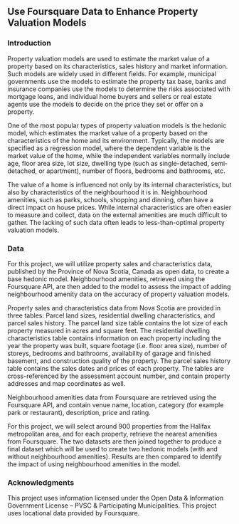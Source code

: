 ## Use Foursquare Data to Enhance Property Valuation Models

### Introduction

Property valuation models are used to estimate the market value of a property based on its characteristics, sales history and market information. Such models are widely used in different fields. For example, municipal governments use the models to estimate the property tax base, banks and insurance companies use the models to determine the risks associated with mortgage loans, and individual home buyers and sellers or real estate agents use the models to decide on the price they set or offer on a property.

One of the most popular types of property valuation models is the hedonic model, which estimates the market value of a property based on the characteristics of the home and its environment. Typically, the models are specified as a regression model, where the dependent variable is the market value of the home, while the independent variables normally include age, floor area size, lot size, dwelling type (such as single-detached, semi-detached, or apartment), number of floors, bedrooms and bathrooms, etc.

The value of a home is influenced not only by its internal characteristics, but also by characteristics of the neighbourhood it is in. Neighbourhood amenities, such as parks, schools, shopping and dinning, often have a direct impact on house prices. While internal characteristics are often easier to measure and collect, data on the external amenities are much difficult to gather. The lacking of such data often leads to less-than-optimal property valuation models.

### Data

For this project, we will utilize property sales and characteristics data, published by the Province of Nova Scotia, Canada as open data, to create a base hedonic model. Neighbourhood amenities, retrieved using the Foursquare API, are then added to the model to assess the impact of adding neighbourhood amenity data on the accuracy of property valuation models.

Property sales and characteristics data from Nova Scotia are provided in three tables: Parcel land sizes, residential dwelling characteristics, and parcel sales history. The parcel land size table contains the lot size of each property measured in acres and square feet. The residential dwelling characteristics table contains information on each property including the year the property was built, square footage (i.e. floor area size), number of storeys, bedrooms and bathrooms, availability of garage and finished basement, and construction quality of the property. The parcel sales history table contains the sales dates and prices of each property. The tables are cross-referenced by the assessment account number, and contain property addresses and map coordinates as well.

Neighbourhood amenities data from Foursquare are retrieved using the Foursquare API, and contain venue name, location, category (for example park or restaurant), description, price and rating. 

For this project, we will select around 900 properties from the Halifax metropolitan area, and for each property, retrieve the nearest amenities from Foursquare. The two datasets are then joined together to produce a final dataset which will be used to create two hedonic models (with and without neighbourhood amenities). Results are then compared to identify the impact of using neighbourhood amenities in the model.

### Acknowledgments

This project uses information licensed under the Open Data & Information Government License – PVSC & Participating Municipalities. This project uses locational data provided by Foursquare.


